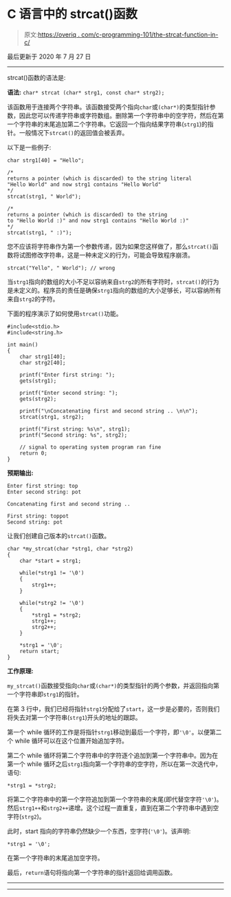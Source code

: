# C 语言中的 strcat()函数

> 原文:[https://overiq . com/c-programming-101/the-strcat-function-in-c/](https://overiq.com/c-programming-101/the-strcat-function-in-c/)

最后更新于 2020 年 7 月 27 日

* * *

strcat()函数的语法是:

**语法:** `char* strcat (char* strg1, const char* strg2);`

该函数用于连接两个字符串。该函数接受两个指向`char`或`(char*)`的类型指针参数，因此您可以传递字符串或字符数组。删除第一个字符串中的空字符，然后在第一个字符串的末尾追加第二个字符串。它返回一个指向结果字符串(`strg1`)的指针。一般情况下`strcat()`的返回值会被丢弃。

以下是一些例子:

```
char strg1[40] = "Hello";

/*
returns a pointer (which is discarded) to the string literal
"Hello World" and now strg1 contains "Hello World"
*/
strcat(strg1, " World");

/* 
returns a pointer (which is discarded) to the string
to "Hello World :)" and now strg1 contains "Hello World :)"
*/
strcat(strg1, " :)");

```

您不应该将字符串作为第一个参数传递，因为如果您这样做了，那么`strcat()`函数将试图修改字符串，这是一种未定义的行为，可能会导致程序崩溃。

```
strcat("Yello", " World"); // wrong

```

当`strg1`指向的数组的大小不足以容纳来自`strg2`的所有字符时，`strcat()`的行为是未定义的。程序员的责任是确保`strg1`指向的数组的大小足够长，可以容纳所有来自`strg2`的字符。

下面的程序演示了如何使用`strcat()`功能。

```
#include<stdio.h>
#include<string.h>

int main()
{
    char strg1[40];
    char strg2[40];

    printf("Enter first string: ");
    gets(strg1);

    printf("Enter second string: ");
    gets(strg2);

    printf("\nConcatenating first and second string .. \n\n");
    strcat(strg1, strg2);

    printf("First string: %s\n", strg1);
    printf("Second string: %s", strg2);

    // signal to operating system program ran fine
    return 0;
}

```

**预期输出:**

```
Enter first string: top
Enter second string: pot

Concatenating first and second string ..

First string: toppot
Second string: pot

```

让我们创建自己版本的`strcat()`函数。

```
char *my_strcat(char *strg1, char *strg2)
{
    char *start = strg1;

    while(*strg1 != '\0')
    {
        strg1++;
    }

    while(*strg2 != '\0')
    {
        *strg1 = *strg2;
        strg1++;
        strg2++;
    }

    *strg1 = '\0';
    return start;
}

```

**工作原理:**

`my_strcat()`函数接受指向`char`或`(char*)`的类型指针的两个参数，并返回指向第一个字符串即`strg1`的指针。

在第 3 行中，我们已经将指针`strg1`分配给了`start`，这一步是必要的，否则我们将失去对第一个字符串(`strg1`)开头的地址的跟踪。

第一个 while 循环的工作是将指针`strg1`移动到最后一个字符，即`'\0'`。以便第二个 while 循环可以在这个位置开始追加字符。

第二个 while 循环将第二个字符串中的字符逐个追加到第一个字符串中。因为在第一个 while 循环之后`strg1`指向第一个字符串的空字符，所以在第一次迭代中，语句:

```
*strg1 = *strg2;

```

将第二个字符串中的第一个字符追加到第一个字符串的末尾(即代替空字符`'\0'`)。然后`strg1++`和`strg2++`递增。这个过程一直重复，直到在第二个字符串中遇到空字符(`strg2`)。

此时，start 指向的字符串仍然缺少一个东西，空字符(`'\0'`)。该声明:

```
*strg1 = '\0';

```

在第一个字符串的末尾追加空字符。

最后，`return`语句将指向第一个字符串的指针返回给调用函数。

* * *

* * *